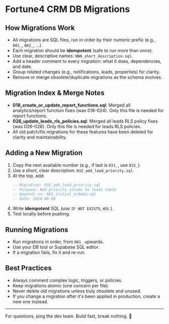# Fortune4 CRM DB Migrations

## How Migrations Work

- All migrations are SQL files, run in order by their numeric prefix (e.g., `001_`, `002_`, ...).
- Each migration should be **idempotent** (safe to run more than once).
- Use clear, descriptive names: `NNN_short_description.sql`.
- Add a header comment to every migration: what it does, dependencies, and date.
- Group related changes (e.g., notifications, leads, properties) for clarity.
- Remove or merge obsolete/duplicate migrations as the schema evolves.

## Migration Index & Merge Notes

- **018_create_or_update_report_functions.sql**: Merged all analytics/report function fixes (was 018–024). Only this file is needed for report functions.
- **026_update_leads_rls_policies.sql**: Merged all leads RLS policy fixes (was 026–028). Only this file is needed for leads RLS policies.
- All old patch/fix migrations for these features have been deleted for clarity and maintainability.

## Adding a New Migration

1. Copy the next available number (e.g., if last is `031_`, use `032_`).
2. Use a short, clear description: `032_add_lead_priority.sql`.
3. At the top, add:
   ```sql
   -- Migration: 032_add_lead_priority.sql
   -- Purpose: Add priority column to leads table
   -- Depends on: 001_initial_schema.sql
   -- Date: 2024-06-09
   ```
4. Write **idempotent** SQL (use `IF NOT EXISTS`, etc.).
5. Test locally before pushing.

## Running Migrations

- Run migrations in order, from `001_` upwards.
- Use your DB tool or Supabase SQL editor.
- If a migration fails, fix it and re-run.

## Best Practices

- Always comment complex logic, triggers, or policies.
- Keep migrations atomic (one concern per file).
- Never delete old migrations unless truly obsolete and unused.
- If you change a migration after it's been applied in production, create a new one instead.

---

For questions, ping the dev team. Build fast, break nothing. 🚀 